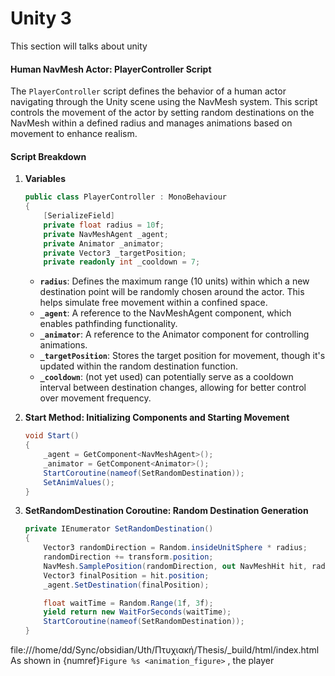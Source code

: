 # Unity 3
This section will talks about unity 

#### Human NavMesh Actor: PlayerController Script

The `PlayerController` script defines the behavior of a human actor navigating through the Unity scene using the NavMesh system. This script controls the movement of the actor by setting random destinations on the NavMesh within a defined radius and manages animations based on movement to enhance realism.

#### Script Breakdown

1. **Variables**

   ```csharp
   public class PlayerController : MonoBehaviour
   {
       [SerializeField]
       private float radius = 10f;
       private NavMeshAgent _agent;
       private Animator _animator;
       private Vector3 _targetPosition;
       private readonly int _cooldown = 7;
   ```

   - **`radius`**: Defines the maximum range (10 units) within which a new destination point will be randomly chosen around the actor. This helps simulate free movement within a confined space.
   - **`_agent`**: A reference to the NavMeshAgent component, which enables pathfinding functionality.
   - **`_animator`**: A reference to the Animator component for controlling animations.
   - **`_targetPosition`**: Stores the target position for movement, though it's updated within the random destination function.
   - **`_cooldown`**: (not yet used) can potentially serve as a cooldown interval between destination changes, allowing for better control over movement frequency.

2. **Start Method: Initializing Components and Starting Movement**

   ```csharp
   void Start()
   {
       _agent = GetComponent<NavMeshAgent>();
       _animator = GetComponent<Animator>();
       StartCoroutine(nameof(SetRandomDestination));
       SetAnimValues();
   }
   ```

3. **SetRandomDestination Coroutine: Random Destination Generation**

   ```csharp
   private IEnumerator SetRandomDestination()
   {
       Vector3 randomDirection = Random.insideUnitSphere * radius;
       randomDirection += transform.position;
       NavMesh.SamplePosition(randomDirection, out NavMeshHit hit, radius, 1);
       Vector3 finalPosition = hit.position;
       _agent.SetDestination(finalPosition);

       float waitTime = Random.Range(1f, 3f);
       yield return new WaitForSeconds(waitTime);
       StartCoroutine(nameof(SetRandomDestination));
   }
    ```
file:///home/dd/Sync/obsidian/Uth/Πτυχιακή/Thesis/_build/html/index.html
As shown in  {numref}`Figure %s <animation_figure>` , the player